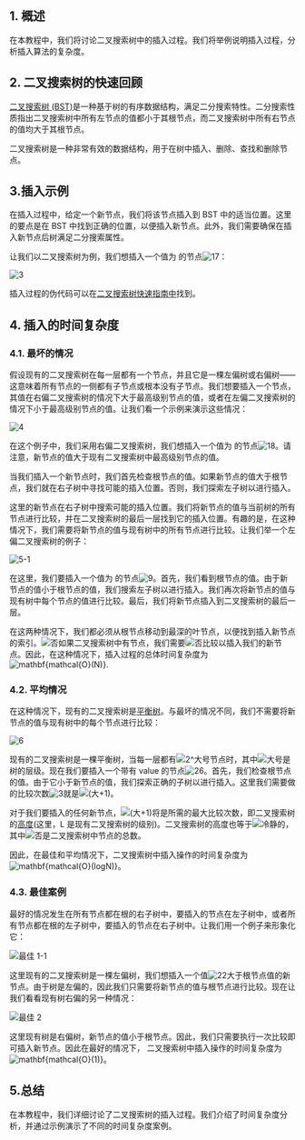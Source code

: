 ## 1. 概述

在本教程中，我们将讨论二叉搜索树中的插入过程。我们将举例说明插入过程，分析插入算法的复杂度。

## 2. 二叉搜索树的快速回顾

[二叉搜索树 (BST)](https://www.baeldung.com/cs/binary-search-trees)是一种基于树的有序数据结构，满足二分搜索特性。二分搜索性质指出二叉搜索树中所有左节点的值都小于其根节点，而二叉搜索树中所有右节点的值均大于其根节点。

二叉搜索树是一种非常有效的数据结构，用于在树中插入、删除、查找和删除节点。

## 3.插入示例

在插入过程中，给定一个新节点，我们将该节点插入到 BST 中的适当位置。这里的要点是在 BST 中找到正确的位置，以便插入新节点。此外，我们需要确保在插入新节点后树满足二分搜索属性。

让我们以二叉搜索树为例，我们想插入一个值为 的节点![17](https://www.baeldung.com/wp-content/ql-cache/quicklatex.com-99fb9008ca63ec321863e498803ce34e_l3.svg)：

![3](https://www.baeldung.com/wp-content/uploads/sites/4/2020/12/3-1024x438.png)

插入过程的伪代码可以在[二叉搜索树快速指南中](https://www.baeldung.com/cs/binary-search-trees)找到。

## 4. 插入的时间复杂度

### 4.1. 最坏的情况

假设现有的二叉搜索树在每一层都有一个节点，并且它是一棵左偏树或右偏树——这意味着所有节点的一侧都有子节点或根本没有子节点。我们想要插入一个节点，其值在右偏二叉搜索树的情况下大于最高级别节点的值，或者在左偏二叉搜索树的情况下小于最高级别节点的值。让我们看一个示例来演示这些情况：

![4](https://www.baeldung.com/wp-content/uploads/sites/4/2020/12/4.png)

在这个例子中，我们采用右偏二叉搜索树，我们想插入一个值为 的节点![18](https://www.baeldung.com/wp-content/ql-cache/quicklatex.com-389b768e82881d2558eba252411bb388_l3.svg)。请注意，新节点的值大于现有二叉搜索树中最高级别节点的值。

当我们插入一个新节点时，我们首先检查根节点的值。如果新节点的值大于根节点，我们就在右子树中寻找可能的插入位置。否则，我们探索左子树以进行插入。

这里的新节点在右子树中搜索可能的插入位置。我们将新节点的值与当前树的所有节点进行比较，并在二叉搜索树的最后一层找到它的插入位置。有趣的是，在这种情况下，我们需要将新节点的值与现有树中的所有节点进行比较。让我们举一个左偏二叉搜索树的例子：

![5-1](https://www.baeldung.com/wp-content/uploads/sites/4/2020/12/5-1.png)

在这里，我们要插入一个值为 的节点![9](https://www.baeldung.com/wp-content/ql-cache/quicklatex.com-824dc08b6ac6c7e5c07f1113ebaab27b_l3.svg)。首先，我们看到根节点的值。由于新节点的值小于根节点的值，我们搜索左子树以进行插入。我们再次将新节点的值与现有树中每个节点的值进行比较。最后，我们将新节点插入到二叉搜索树的最后一层。

在这两种情况下，我们都必须从根节点移动到最深的叶节点，以便找到插入新节点的索引。![否](https://www.baeldung.com/wp-content/ql-cache/quicklatex.com-7354bae77b50b7d1faed3e8ea7a3511a_l3.svg)如果二叉搜索树中有节点，我们需要![否](https://www.baeldung.com/wp-content/ql-cache/quicklatex.com-7354bae77b50b7d1faed3e8ea7a3511a_l3.svg)比较以插入我们的新节点。因此，在这种情况下，插入过程的总体时间复杂度为 ![mathbf{mathcal{O}(N)}](https://www.baeldung.com/wp-content/ql-cache/quicklatex.com-a873d84ab92ed465c4316ca678ae933f_l3.svg).

### 4.2. 平均情况

在这种情况下，现有的二叉搜索树是[平衡树](https://www.baeldung.com/cs/height-balanced-tree)。与最坏的情况不同，我们不需要将新节点的值与现有树中的每个节点进行比较：

![6](https://www.baeldung.com/wp-content/uploads/sites/4/2020/12/6-1024x434.png)

现有的二叉搜索树是一棵平衡树，当每一层都有![2^大号](https://www.baeldung.com/wp-content/ql-cache/quicklatex.com-6d63ecfc302c9699ff915a0d24e89e6d_l3.svg)节点时，其中![大号](https://www.baeldung.com/wp-content/ql-cache/quicklatex.com-48d71fca322532f0abc2c4ad2cf98154_l3.svg)是树的层级。现在我们要插入一个带有 value 的节点![26](https://www.baeldung.com/wp-content/ql-cache/quicklatex.com-b0318505db93e696379fc6c67d56fca6_l3.svg)。首先，我们检查根节点的值。由于它小于新节点的值，我们探索正确的子树以进行插入。这里我们需要做的比较次数![3](https://www.baeldung.com/wp-content/ql-cache/quicklatex.com-ce2009a45822333037922ccca0872a55_l3.svg)就是![(大+1)](https://www.baeldung.com/wp-content/ql-cache/quicklatex.com-5a92e8e7bd1ca621a58f510769712fc8_l3.svg)。

对于我们要插入的任何新节点，![(大+1)](https://www.baeldung.com/wp-content/ql-cache/quicklatex.com-5a92e8e7bd1ca621a58f510769712fc8_l3.svg)将是所需的最大比较次数，即二叉搜索树的[高度](https://www.baeldung.com/cs/height-balanced-tree)(这里，L 是现有二叉搜索树的级别)。二叉搜索树的高度也等于![冷静的](https://www.baeldung.com/wp-content/ql-cache/quicklatex.com-053d528f77b609a65d4e8bb472c7a2bb_l3.svg)，其中![否](https://www.baeldung.com/wp-content/ql-cache/quicklatex.com-7354bae77b50b7d1faed3e8ea7a3511a_l3.svg)是二叉搜索树中节点的总数。

因此，在最佳和平均情况下，二叉搜索树中插入操作的时间复杂度为 ![mathbf{mathcal{O}(logN)}](https://www.baeldung.com/wp-content/ql-cache/quicklatex.com-a0a95764485ad4fcb5d7da276a324922_l3.svg)。

### 4.3. 最佳案例

最好的情况发生在所有节点都在根的右子树中，要插入的节点在左子树中，或者所有节点都在根的左子树中，要插入的节点在右子树中。让我们用一个例子来形象化它：

![最佳 1-1](https://www.baeldung.com/wp-content/uploads/sites/4/2020/12/best-1-1.png)

这里现有的二叉搜索树是一棵左偏树，我们想插入一个值![22](https://www.baeldung.com/wp-content/ql-cache/quicklatex.com-e7064dd7b030560934178c324bc1b251_l3.svg)大于根节点值的新节点。由于树是左偏的，因此我们只需要将新节点的值与根节点进行比较。现在让我们看看现有树右偏的另一种情况：

![最佳 2](https://www.baeldung.com/wp-content/uploads/sites/4/2020/12/best-2.png)

这里现有树是右偏树，新节点的值小于根节点。因此，我们只需要执行一次比较即可插入新节点。因此在最好的情况下， 二叉搜索树中插入操作的时间复杂度为 ![mathbf{mathcal{O}(1)}](https://www.baeldung.com/wp-content/ql-cache/quicklatex.com-f732a4fd6d3ca554b70fda280cd74077_l3.svg)。

## 5.总结

在本教程中，我们详细讨论了二叉搜索树的插入过程。我们介绍了时间复杂度分析，并通过示例演示了不同的时间复杂度案例。